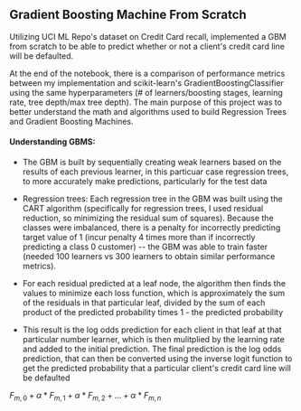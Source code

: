 ## Gradient Boosting Machine From Scratch

Utilizing UCI ML Repo's dataset on Credit Card recall, implemented a GBM from scratch to be able to predict whether or not a client's credit card line will be defaulted. 

At the end of the notebook, there is a comparison of performance metrics between my implementation and scikit-learn's GradientBoostingClassifier using the same hyperparameters (# of learners/boosting stages, learning rate, tree depth/max tree depth). The main purpose of this project was to better understand the math and algorithms used to build Regression Trees and Gradient Boosting Machines.

#### Understanding GBMS:

- The GBM is built by sequentially creating weak learners based on the results of each previous learner, in this particuar case regression trees, to more accurately make predictions, particularly for the test data

- Regression trees: Each regression tree in the GBM was built using the CART algorithm (specifically for regression trees, I used residual reduction, so minimizing the residual sum of squares). Because the classes were imbalanced, there is a penalty for incorrectly predicting target value of 1 (incur penalty 4 times more than if incorrectly predicting a class 0 customer) -- the GBM was able to train faster (needed 100 learners vs 300 learners to obtain similar performance metrics).

- For each residual predicted at a leaf node, the algorithm then finds the values to minimize each loss function, which is approximately the sum of the residuals in that particular leaf, divided by the sum of each product of the predicted probability times 1 - the predicted probability

- This result is the log odds prediction for each client in that leaf at that particular number learner, which is then mulitplied by the learning rate and added to the initial prediction. The final prediction is the log odds prediction, that can then be converted using the inverse logit function to get the predicted probability that a particular client's credit card line will be defaulted

$F_{m, 0} + \alpha * F_{m, 1} + \alpha * F_{m, 2} + ... + \alpha * F_{m, n}$


